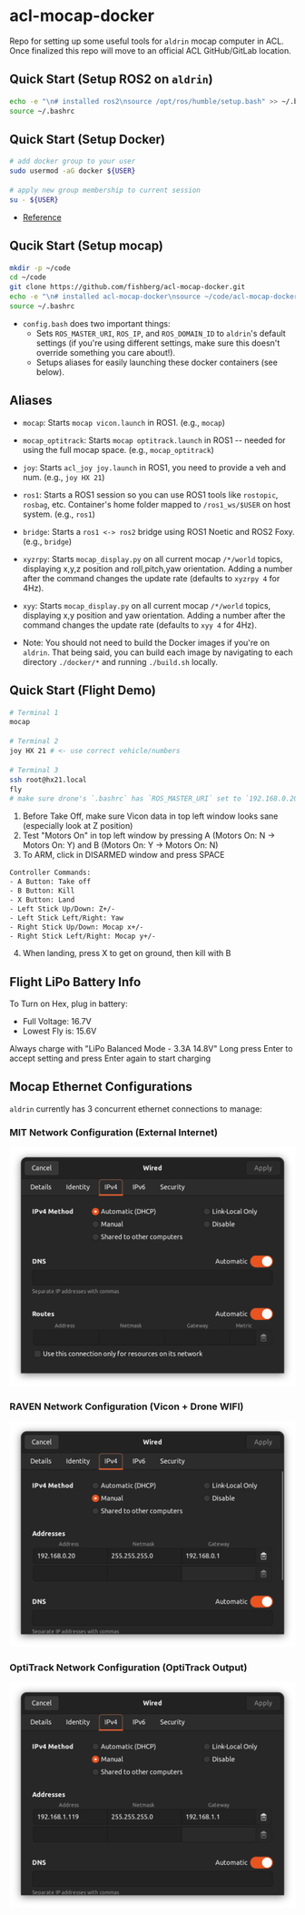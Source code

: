 # acl-mocap-docker

Repo for setting up some useful tools for `aldrin` mocap computer in ACL. Once finalized this repo will move to an official ACL GitHub/GitLab location.

## Quick Start (Setup ROS2 on `aldrin`)
```bash
echo -e "\n# installed ros2\nsource /opt/ros/humble/setup.bash" >> ~/.bashrc
source ~/.bashrc
```

## Quick Start (Setup Docker)
```bash
# add docker group to your user
sudo usermod -aG docker ${USER}

# apply new group membership to current session
su - ${USER}
```
* [Reference](https://www.digitalocean.com/community/tutorials/how-to-install-and-use-docker-on-ubuntu-22-04)

## Qucik Start (Setup mocap)
```bash
mkdir -p ~/code
cd ~/code
git clone https://github.com/fishberg/acl-mocap-docker.git
echo -e "\n# installed acl-mocap-docker\nsource ~/code/acl-mocap-docker/config.bash" >> ~/.bashrc
source ~/.bashrc
```
* `config.bash` does two important things:
  * Sets `ROS_MASTER_URI`, `ROS_IP`, and `ROS_DOMAIN_ID` to `aldrin`'s default settings (if you're using different settings, make sure this doesn't override something you care about!).
  * Setups aliases for easily launching these docker containers (see below).

## Aliases
* `mocap`: Starts `mocap vicon.launch` in ROS1. (e.g., `mocap`)
* `mocap_optitrack`: Starts `mocap optitrack.launch` in ROS1 -- needed for using the full mocap space. (e.g., `mocap_optitrack`)
* `joy`: Starts `acl_joy joy.launch` in ROS1, you need to provide a veh and num. (e.g., `joy HX 21`)
* `ros1`: Starts a ROS1 session so you can use ROS1 tools like `rostopic`, `rosbag`, etc. Container's home folder mapped to `/ros1_ws/$USER` on host system. (e.g., `ros1`)
* `bridge`: Starts a `ros1 <-> ros2` bridge using ROS1 Noetic and ROS2 Foxy. (e.g., `bridge`)
* `xyzrpy`: Starts `mocap_display.py` on all current mocap `/*/world` topics, displaying x,y,z position and roll,pitch,yaw orientation. Adding a number after the command changes the update rate (defaults to `xyzrpy 4` for 4Hz).
* `xyy`: Starts `mocap_display.py` on all current mocap `/*/world` topics, displaying x,y position and yaw orientation. Adding a number after the command changes the update rate (defaults to `xyy 4` for 4Hz).

* Note: You should not need to build the Docker images if you're on `aldrin`. That being said, you can build each image by navigating to each directory `./docker/*` and running `./build.sh` locally.

## Quick Start (Flight Demo)
```bash
# Terminal 1
mocap

# Terminal 2
joy HX 21 # <- use correct vehicle/numbers

# Terminal 3
ssh root@hx21.local
fly
# make sure drone's `.bashrc` has `ROS_MASTER_URI` set to `192.168.0.20` for `aldrin` and not `192.168.0.19` for `sikorsky`
```

1. Before Take Off, make sure Vicon data in top left window looks sane (especially look at Z position)
2. Test "Motors On" in top left window by pressing A (Motors On: N -> Motors On: Y) and B (Motors On: Y -> Motors On: N)
3. To ARM, click in DISARMED window and press SPACE
```
Controller Commands:
- A Button: Take off
- B Button: Kill
- X Button: Land
- Left Stick Up/Down: Z+/-
- Left Stick Left/Right: Yaw
- Right Stick Up/Down: Mocap x+/-
- Right Stick Left/Right: Mocap y+/-
```
4. When landing, press X to get on ground, then kill with B

## Flight LiPo Battery Info
To Turn on Hex, plug in battery:
- Full Voltage: 16.7V
- Lowest Fly is: 15.6V

Always charge with "LiPo Balanced Mode - 3.3A 14.8V"
Long press Enter to accept setting and press Enter again to start charging

## Mocap Ethernet Configurations

`aldrin` currently has 3 concurrent ethernet connections to manage:

### MIT Network Configuration (External Internet)
![](./assets/MIT_config.png)

### RAVEN Network Configuration (Vicon + Drone WIFI)
![](./assets/RAVEN_config.png)

### OptiTrack Network Configuration (OptiTrack Output)
![](./assets/OptiTrack_config.png)
